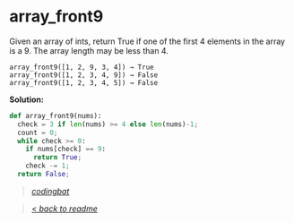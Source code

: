 # array_front9

Given an array of ints, return True if one of the first 4 elements in the array is a 9. The array length may be less than 4.

```
array_front9([1, 2, 9, 3, 4]) → True
array_front9([1, 2, 3, 4, 9]) → False
array_front9([1, 2, 3, 4, 5]) → False
```

**Solution:**

```python
def array_front9(nums):
  check = 3 if len(nums) >= 4 else len(nums)-1;
  count = 0;
  while check >= 0:
    if nums[check] == 9:
      return True;
    check -= 1;
  return False;
```

> _[codingbat](https://codingbat.com/prob/p110166)_

> [< _back to readme_](FINDREPLACEREADME)